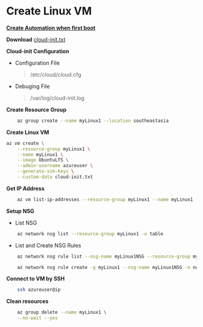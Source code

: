 # Create Linux VM

__[Create Automation when first boot](https://docs.microsoft.com/en-us/azure/virtual-machines/linux/tutorial-automate-vm-deployment)__


__Download__ [cloud-init.txt](https://github.com/SmithMMTK/home/blob/master/VM%20Scale-Set/cloud-init.txt)

__Cloud-init Configuration__
- Configuration File
  >/etc/cloud/cloud.cfg
- Debuging File
  >/var/log/cloud-init.log


__Create Resource Group__
```bash
    az group create --name myLinux1 --location southeastasia
```

__Create Linux VM__
```bash
az vm create \
    --resource-group myLinux1 \
    --name myLinux1 \
    --image UbuntuLTS \
    --admin-username azureuser \
    --generate-ssh-keys \
    --custom-data cloud-init.txt
```

__Get IP Address__

```bash
    az vm list-ip-addresses --resource-group myLinux1 --name myLinux1 -o table
```

__Setup NSG__
- List NSG
```bash
    az network nsg list --resource-group myLinux1 -o table
```

- List and Create NSG Rules
```bash
    az network nsg rule list --nsg-name myLinux1NSG --resource-group myLinux1

    az network nsg rule create -g myLinux1 --nsg-name myLinux1NSG -n nodeweb --priority 100 --destination-port-ranges 80
```

__Connect to VM by SSH__

```bash
    ssh azureuser@ip
```

__Clean resources__
```bash
    az group delete --name myLinux1 \
    --no-wait --yes
```